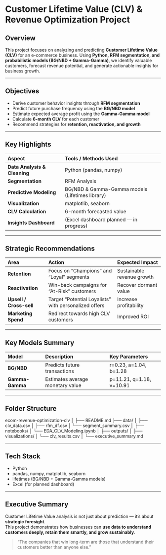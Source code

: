 # Customer Lifetime Value (CLV) & Revenue Optimization Project

## Overview
This project focuses on analyzing and predicting **Customer Lifetime Value (CLV)** for an e-commerce business. Using **Python, RFM segmentation, and probabilistic models (BG/NBD + Gamma-Gamma)**, we identify valuable customers, forecast revenue potential, and generate actionable insights for business growth.

---

## Objectives
- Derive customer behavior insights through **RFM segmentation**
- Predict future purchase frequency using the **BG/NBD model**
- Estimate expected average profit using the **Gamma-Gamma model**
- Calculate **6-month CLV** for each customer
- Recommend strategies for **retention, reactivation, and growth**

---

## Key Highlights
| Aspect | Tools / Methods Used |
|:-------|:---------------------|
| **Data Analysis & Cleaning** | Python (pandas, numpy) |
| **Segmentation** | RFM Analysis |
| **Predictive Modeling** | BG/NBD & Gamma-Gamma models (Lifetimes library) |
| **Visualization** | matplotlib, seaborn |
| **CLV Calculation** | 6-month forecasted value |
| **Insights Dashboard** | (Excel dashboard planned — in progress) |

---

## Strategic Recommendations
| Area | Action | Expected Impact |
|:------|:--------|:----------------|
| **Retention** | Focus on “Champions” and “Loyal” segments | Sustainable revenue growth |
| **Reactivation** | Win-back campaigns for “At-Risk” customers | Recover dormant value |
| **Upsell / Cross-sell** | Target “Potential Loyalists” with personalized offers | Increase profitability |
| **Marketing Spend** | Redirect towards high CLV customers | Improved ROI |

---

## Key Models Summary
| Model | Description | Key Parameters |
|:-------|:-------------|:----------------|
| **BG/NBD** | Predicts future transactions | r=0.23, a=1.04, b=1.28 |
| **Gamma-Gamma** | Estimates average monetary value | p=11.21, q=1.18, v=10.91 |

---

## Folder Structure
ecom-revenue-optimization-clv
│
├── README.md
├── data/
│ ├── clv_data.csv
│ ├── rfm_df.csv
│ └── segment_summary.csv
│
├── notebooks/
│ └── EDA_CLV_Modeling.ipynb
│
├── outputs/
│ ├── visualizations/
│ └── clv_results.csv
│
└── executive_summary.md


---

## Tech Stack
- Python
- pandas, numpy, matplotlib, seaborn  
- lifetimes (BG/NBD + Gamma-Gamma models)  
- Excel (for planned dashboard)  

---

## Executive Summary
Customer Lifetime Value analysis is not just about prediction — it’s about **strategic foresight**.  
This project demonstrates how businesses can **use data to understand customers deeply, retain them smartly, and grow sustainably**.

> “The companies that win long-term are those that understand their customers better than anyone else.”
